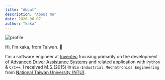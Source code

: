 ```yaml
---
title: "About"
description: "About me"
date: 2020-06-07
author: "kaka"
---
```


![profile](/my-blog/images/kaka.jpg)

Hi, I'm kaka, from Taiwan. :wave:

I'm a software engineer at [Inventec](https://www.inventec.com/en) focusing primarily on the development of [Advanced Driver Assistance Systems](https://en.wikipedia.org/wiki/Advanced_driver-assistance_systems) and related application with `Python` & `C/C++`. I received M.S.(2015) in `Bio-Industrial Mechatronics Engineering` from [National Taiwan University (NTU)](https://www.ntu.edu.tw/english/).

